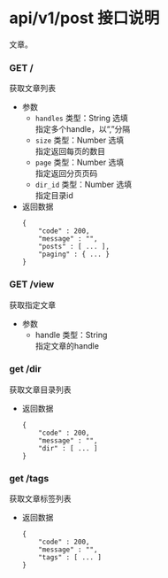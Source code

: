 # api/v1/post 接口说明

文章。


### **GET /**

获取文章列表

<!-- .api-param -->

* 参数
    * ```handles``` 类型：String 选填<br/>指定多个handle，以“,”分隔
    * ```size``` 类型：Number 选填<br/>指定返回每页的数目
    * ```page``` 类型：Number 选填<br/>指定返回分页页码
    * ```dir_id``` 类型：Number 选填<br/>指定目录id
* 返回数据
    ```
    {
        "code" : 200,
        "message" : "",
        "posts" : [ ... ],
        "paging" : { ... }
    }
    ```

### **GET /view**

获取指定文章

<!-- .api-param -->

* 参数
  * handle 类型：String<br/>指定文章的handle

<!-- endapi -->

### **get /dir**

获取文章目录列表

* 返回数据
    ```
    {
        "code" : 200,
        "message" : "",
        "dir" : [ ... ]
    }
    ```

### **get /tags**

获取文章标签列表

* 返回数据
    ```
    {
        "code" : 200,
        "message" : "",
        "tags" : [ ... ]
    }
    ```
